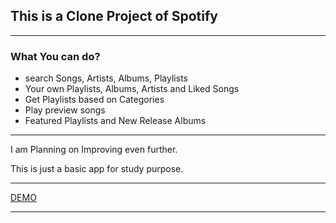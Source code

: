 ## This is a Clone Project of Spotify
***
### What You can do?
 * search Songs, Artists, Albums, Playlists
 * Your own Playlists, Albums, Artists and Liked Songs
 * Get Playlists based on Categories
 * Play preview songs
 * Featured Playlists and New Release Albums
 ---
 
 I am Planning on Improving even further.
 
 This is just a basic app for study purpose.
 
 ***
 [DEMO](https://spotify-clone-f0cd2.web.app)
 ***
